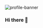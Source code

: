 ![profile-banner](https://user-images.githubusercontent.com/10801348/178152959-8266ef20-e7e7-4ab8-b254-551c310bd2dd.png)
### Hi there 👋
